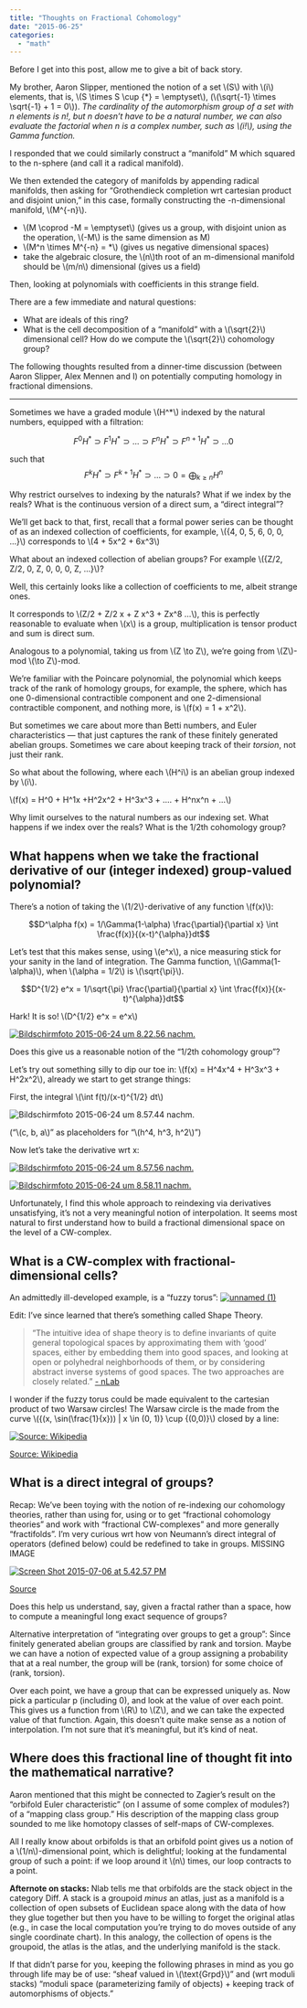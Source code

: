 ```yaml
---
title: "Thoughts on Fractional Cohomology"
date: "2015-06-25"
categories: 
  - "math"
---
```


Before I get into this post, allow me to give a bit of back story.

My brother, Aaron Slipper, mentioned the notion of a set \\(S\\) with \\(i\\) elements, that is, \\(S \times S \cup {*} = \emptyset\\), (\\(\sqrt{-1} \times \sqrt{-1} + 1 = 0\\)). _The cardinality of the automorphism group of a set with n elements is n!, but n doesn’t have to be a natural number, we can also evaluate the factorial when n is a complex number, such as \\(i!\\), using the Gamma function._

I responded that we could similarly construct a “manifold” M which squared to the n-sphere (and call it a radical manifold).

We then extended the category of manifolds by appending radical manifolds, then asking for “Grothendieck completion wrt cartesian product and disjoint union,” in this case, formally constructing the -n-dimensional manifold, \\(M^{-n}\\).

- \\(M \coprod -M = \emptyset\\) (gives us a group, with disjoint union as the operation, \\(-M\\) is the same dimension as M)
- \\(M^n \times M^{-n} = *\\) (gives us negative dimensional spaces)
- take the algebraic closure, the \\(n\\)th root of an m-dimensional manifold should be \\(m/n\\) dimensional (gives us a field)

Then, looking at polynomials with coefficients in this strange field.

There are a few immediate and natural questions:

- What are ideals of this ring?
- What is the cell decomposition of a “manifold” with a \\(\sqrt{2}\\) dimensional cell? How do we compute the \\(\sqrt{2}\\) cohomology group?

The following thoughts resulted from a dinner-time discussion (between Aaron Slipper, Alex Mennen and I) on potentially computing homology in fractional dimensions.

* * *

Sometimes we have a graded module \\(H^*\\) indexed by the natural numbers, equipped with a filtration:

$$F^0H^* \supset F^1H^* \supset … \supset F^nH^* \supset F^{n+1}H^* \supset … {0}$$

such that $$F^kH^* \supset F^{k + 1}H^* \supset … \supset {0} = \bigoplus_{k \geq n} H^n$$

Why restrict ourselves to indexing by the naturals? What if we index by the reals? What is the continuous version of a direct sum, a “direct integral”?

We’ll get back to that, first, recall that a formal power series can be thought of as an indexed collection of coefficients, for example, \\({4, 0, 5, 6, 0, 0, …}\\) corresponds to \\(4 + 5x^2 + 6x^3\\)

What about an indexed collection of abelian groups? For example \\({Z/2, Z/2, 0, Z, 0, 0, 0, Z, …}\\)?

Well, this certainly looks like a collection of coefficients to me, albeit strange ones.

It corresponds to \\(Z/2 + Z/2 x + Z x^3 + Zx^8 …\\), this is perfectly reasonable to evaluate when \\(x\\) is a group, multiplication is tensor product and sum is direct sum.

Analogous to a polynomial, taking us from \\(Z \to Z\\), we’re going from \\(Z\\)-mod \\(\to Z\\)-mod.

We’re familiar with the Poincare polynomial, the polynomial which keeps track of the rank of homology groups, for example, the sphere, which has one 0-dimensional contractible component and one 2-dimensional contractible component, and nothing more, is \\(f(x) = 1 + x^2\\).

But sometimes we care about more than Betti numbers, and Euler characteristics — that just captures the rank of these finitely generated abelian groups. Sometimes we care about keeping track of their _torsion_, not just their rank.

So what about the following, where each \\(H^i\\) is an abelian group indexed by \\(i\\).

\\(f(x) = H^0 + H^1x +H^2x^2 + H^3x^3 + …. + H^nx^n + …\\)

Why limit ourselves to the natural numbers as our indexing set. What happens if we index over the reals? What is the 1/2th cohomology group?

## What happens when we take the fractional derivative of our (integer indexed) group-valued polynomial?

There’s a notion of taking the \\(1/2\\)-derivative of any function \\(f(x)\\):

$$D^\alpha f(x) = 1/\Gamma(1-\alpha) \frac{\partial}{\partial x} \int \frac{f(x)}{(x-t)^{\alpha}}dt$$

Let’s test that this makes sense, using \\(e^x\\), a nice measuring stick for your sanity in the land of integration. The Gamma function, \\(\Gamma(1-\alpha)\\), when \\(\alpha = 1/2\\) is \\(\sqrt{\pi}\\).

$$D^{1/2} e^x = 1/\sqrt{\pi} \frac{\partial}{\partial x} \int \frac{f(x)}{(x-t)^{\alpha}}dt$$

Hark! It is so! \\(D^{1/2} e^x = e^x\\)

[![Bildschirmfoto 2015-06-24 um 8.22.56 nachm.](/images/wp-content/uploads/2015/06/Bildschirmfoto-2015-06-24-um-8.22.56-nachm..png)](/wp-content/uploads/2015/06/Bildschirmfoto-2015-06-24-um-8.22.56-nachm..png)

Does this give us a reasonable notion of the “1/2th cohomology group”?

Let’s try out something silly to dip our toe in: \\(f(x) = H^4x^4 + H^3x^3 + H^2x^2\\), already we start to get strange things:

First, the integral \\(\int f(t)/(x-t)^{1/2} dt\\)

![Bildschirmfoto 2015-06-24 um 8.57.44 nachm.](/images/wp-content/uploads/2015/06/Bildschirmfoto-2015-06-24-um-8.57.44-nachm..png)

(“\\(c, b, a\\)” as placeholders for “\\(h^4, h^3, h^2\\)”)

Now let’s take the derivative wrt x:

[![Bildschirmfoto 2015-06-24 um 8.57.56 nachm.](/images/wp-content/uploads/2015/06/Bildschirmfoto-2015-06-24-um-8.57.56-nachm..png)](/wp-content/uploads/2015/06/Bildschirmfoto-2015-06-24-um-8.57.56-nachm..png)

[![Bildschirmfoto 2015-06-24 um 8.58.11 nachm.](/images/wp-content/uploads/2015/06/Bildschirmfoto-2015-06-24-um-8.58.11-nachm..png)](/images/wp-content/uploads/2015/06/Bildschirmfoto-2015-06-24-um-8.58.11-nachm..png)

Unfortunately, I find this whole approach to reindexing via derivatives unsatisfying, it’s not a very meaningful notion of interpolation. It seems most natural to first understand how to build a fractional dimensional space on the level of a CW-complex.

## What is a CW-complex with fractional-dimensional cells?

An admittedly ill-developed example, is a “fuzzy torus”:  [![unnamed (1)](/images/wp-content/uploads/2015/06/unnamed-1.png)](/images/wp-content/uploads/2015/06/unnamed-1.png)

Edit: I’ve since learned that there’s something called Shape Theory.

> “The intuitive idea of shape theory is to define invariants of quite general topological spaces by approximating them with ‘good’ spaces, either by embedding them into good spaces, and looking at open or polyhedral neighborhoods of them, or by considering abstract inverse systems of good spaces. The two approaches are closely related.” [- nLab](http://ncatlab.org/nlab/show/shape+theory)

I wonder if the fuzzy torus could be made equivalent to the cartesian product of two Warsaw circles! The Warsaw circle is the made from the curve \\({(x, \sin(\frac{1}{x})) \| x \in (0, 1)} \cup {(0,0)}\\) closed by a line: 

[![Source: Wikipedia](/images/wp-content/uploads/2015/06/Warsaw_Circle.png)](/wp-content/uploads/2015/06/Warsaw_Circle.png)

[Source: Wikipedia](https://en.wikipedia.org/wiki/Shape_theory_(mathematics))

## What is a direct integral of groups?

Recap: We’ve been toying with the notion of re-indexing our cohomology theories, rather than using for, using or to get “fractional cohomology theories” and work with “fractional CW-complexes” and more generally “fractifolds”. I’m very curious wrt how von Neumann’s direct integral of operators (defined below) could be redefined to take in groups. MISSING IMAGE

[![Screen Shot 2015-07-06 at 5.42.57 PM](/images/wp-content/uploads/2015/06/Screen-Shot-2015-07-06-at-5.42.57-PM.png)](/images/wp-content/uploads/2015/06/Screen-Shot-2015-07-06-at-5.42.57-PM.png)

[Source](http://projecteuclid.org/download/pdf_1/euclid.mmj/1029002011)

Does this help us understand, say, given a fractal rather than a space, how to compute a meaningful long exact sequence of groups?

Alternative interpretation of “integrating over groups to get a group”: Since finitely generated abelian groups are classified by rank and torsion. Maybe we can have a notion of expected value of a group assigning a probability that at a real number, the group will be (rank, torsion) for some choice of (rank, torsion).

Over each point, we have a group that can be expressed uniquely as. Now pick a particular p (including 0), and look at the value of over each point. This gives us a function from \\(R\\) to \\(Z\\), and we can take the expected value of that function. Again, this doesn’t quite make sense as a notion of interpolation. I’m not sure that it’s meaningful, but it’s kind of neat.

## Where does this fractional line of thought fit into the mathematical narrative?

Aaron mentioned that this might be connected to Zagier’s result on the “orbifold Euler characteristic” (on I assume of some complex of modules?) of a “mapping class group.” His description of the mapping class group sounded to me like homotopy classes of self-maps of CW-complexes.

All I really know about orbifolds is that an orbifold point gives us a notion of a \\(1/n\\)-dimensional point, which is delightful; looking at the fundamental group of such a point: if we loop around it \\(n\\) times, our loop contracts to a point.

**Afternote on stacks:** Nlab tells me that orbifolds are the stack object in the category Diff. A stack is a groupoid _minus_ an atlas, just as a manifold is a collection of open subsets of Euclidean space along with the data of how they glue together but then you have to be willing to forget the original atlas (e.g., in case the local computation you’re trying to do moves outside of any single coordinate chart). In this analogy, the collection of opens is the groupoid, the atlas is the atlas, and the underlying manifold is the stack.

If that didn’t parse for you, keeping the following phrases in mind as you go through life may be of use: “sheaf valued in \\(\text{Grpd}\\)” and (wrt moduli stacks) “moduli space (parameterizing family of objects) + keeping track of automorphisms of objects.”
